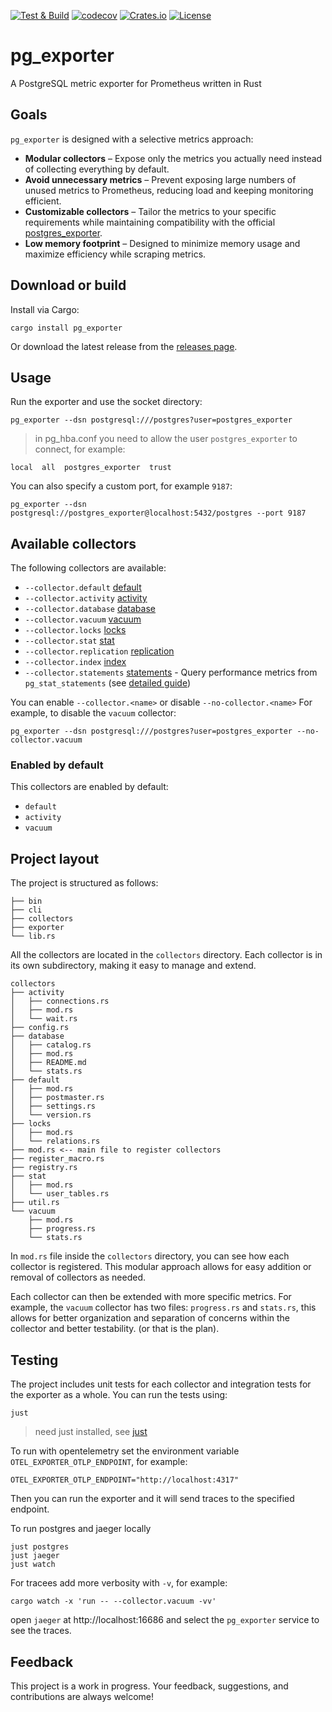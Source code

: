 [![Test & Build](https://github.com/nbari/pg_exporter/actions/workflows/build.yml/badge.svg)](https://github.com/nbari/pg_exporter/actions/workflows/build.yml)
[![codecov](https://codecov.io/gh/nbari/pg_exporter/graph/badge.svg?token=LR19CK9679)](https://codecov.io/gh/nbari/pg_exporter)
[![Crates.io](https://img.shields.io/crates/v/pg_exporter.svg)](https://crates.io/crates/pg_exporter)
[![License](https://img.shields.io/crates/l/pg_exporter.svg)](LICENSE)


# pg_exporter

A PostgreSQL metric exporter for Prometheus written in Rust

## Goals

`pg_exporter` is designed with a selective metrics approach:

* **Modular collectors** – Expose only the metrics you actually need instead of collecting everything by default.
* **Avoid unnecessary metrics** – Prevent exposing large numbers of unused metrics to Prometheus, reducing load and keeping monitoring efficient.
* **Customizable collectors** – Tailor the metrics to your specific requirements while maintaining compatibility with the official [postgres_exporter](https://github.com/prometheus-community/postgres_exporter).
* **Low memory footprint** – Designed to minimize memory usage and maximize efficiency while scraping metrics.

## Download or build

Install via Cargo:

    cargo install pg_exporter

Or download the latest release from the [releases page](https://github.com/nbari/pg_exporter/releases/latest).


## Usage

Run the exporter and use the socket directory:

    pg_exporter --dsn postgresql:///postgres?user=postgres_exporter

> in pg_hba.conf you need to allow the user `postgres_exporter` to connect, for example:

    local  all  postgres_exporter  trust


You can also specify a custom port, for example `9187`:

    pg_exporter --dsn postgresql://postgres_exporter@localhost:5432/postgres --port 9187


## Available collectors

The following collectors are available:

* `--collector.default` [default](src/collectors/default/mod.rs)
* `--collector.activity` [activity](src/collectors/activity/mod.rs)
* `--collector.database` [database](src/collectors/database/mod.rs)
* `--collector.vacuum` [vacuum](src/collectors/vacuum/mod.rs)
* `--collector.locks` [locks](src/collectors/locks/mod.rs)
* `--collector.stat` [stat](src/collectors/stat/mod.rs)
* `--collector.replication` [replication](src/collectors/replication/mod.rs)
* `--collector.index` [index](src/collectors/index/mod.rs)
* `--collector.statements` [statements](src/collectors/statements/README.md) - Query performance metrics from `pg_stat_statements` (see [detailed guide](src/collectors/statements/README.md))

You can enable `--collector.<name>` or disable `--no-collector.<name>` For example,
to disable the `vacuum` collector:

    pg_exporter --dsn postgresql:///postgres?user=postgres_exporter --no-collector.vacuum

### Enabled by default

This collectors are enabled by default:

* `default`
* `activity`
* `vacuum`


## Project layout

The project is structured as follows:

```
├── bin
├── cli
├── collectors
├── exporter
└── lib.rs
```

All the collectors are located in the `collectors` directory. Each collector is
in its own subdirectory, making it easy to manage and extend.

```
collectors
├── activity
│   ├── connections.rs
│   ├── mod.rs
│   └── wait.rs
├── config.rs
├── database
│   ├── catalog.rs
│   ├── mod.rs
│   ├── README.md
│   └── stats.rs
├── default
│   ├── mod.rs
│   ├── postmaster.rs
│   ├── settings.rs
│   └── version.rs
├── locks
│   ├── mod.rs
│   └── relations.rs
├── mod.rs <-- main file to register collectors
├── register_macro.rs
├── registry.rs
├── stat
│   ├── mod.rs
│   └── user_tables.rs
├── util.rs
└── vacuum
    ├── mod.rs
    ├── progress.rs
    └── stats.rs
```


In `mod.rs` file inside the `collectors` directory, you can see how each
collector is registered. This modular approach allows for easy addition or
removal of collectors as needed.

Each collector can then be extended with more specific metrics. For example,
the `vacuum` collector has two files: `progress.rs` and `stats.rs`, this allows
for better organization and separation of concerns within the collector and
better testability. (or that is the plan).

## Testing

The project includes unit tests for each collector and integration tests for the
exporter as a whole. You can run the tests using:

    just

> need just installed, see [just](https://github.com/casey/just)

To run with opentelemetry set the environment variable `OTEL_EXPORTER_OTLP_ENDPOINT`, for example:

    OTEL_EXPORTER_OTLP_ENDPOINT="http://localhost:4317"

Then you can run the exporter and it will send traces to the specified endpoint.

To run postgres and jaeger locally

    just postgres
    just jaeger
    just watch

For tracees add more verbosity with `-v`, for example:

    cargo watch -x 'run -- --collector.vacuum -vv'

open `jaeger` at http://localhost:16686 and select the `pg_exporter` service to see the traces.

## Feedback

This project is a work in progress. Your feedback, suggestions, and
contributions are always welcome!
